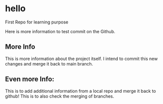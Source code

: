 # hello
First Repo for learning purpose

Here is more information to test commit on the Github.

## More Info
This is more information about the project itself. I intend to commit this new changes and merge it back to main branch.

## Even more Info:
This is to add additional information from a local repo and merge it back to github!
This is to also check the merging of branches.
